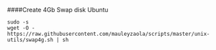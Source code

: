 ####Create 4Gb Swap disk Ubuntu
```
sudo -s 
wget -O - https://raw.githubusercontent.com/mauleyzaola/scripts/master/unix-utils/swap4g.sh | sh
```